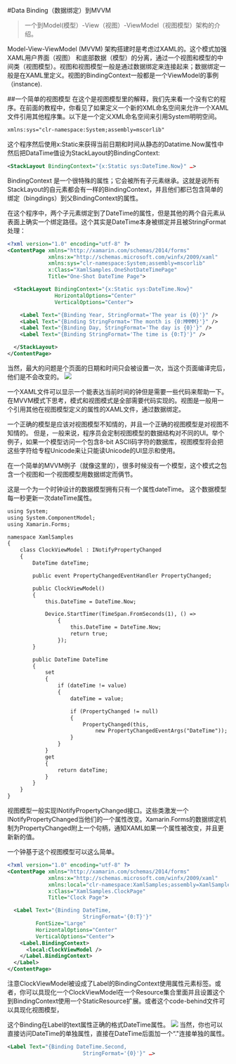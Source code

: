 #Data Binding（数据绑定）到MVVM
>一个到Model(模型）-View（视图）-ViewModel（视图模型）架构的介绍。

Model-View-ViewModel (MVVM) 架构搭建时是考虑过XAML的。这个模式加强XAML用户界面（视图） 和底部数据（模型）的分离，通过一个视图和模型的中间类（视图模型）。视图和视图模型一般是通过数据绑定来连接起来；数据绑定一般是在XAML里定义。视图的BindingContext一般都是一个ViewModel的事例（instance).

##一个简单的视图模型
在这个是视图模型里的解释，我们先来看一个没有它的程序。在前面的教程中，你看见了如果定义一个新的XML命名空间来允许一个XAML文件引用其他程序集。以下是一个定义XML命名空间来引用System明明空间。
```xml
xmlns:sys="clr-namespace:System;assembly=mscorlib"
```
这个程序然后使用x:Static来获得当前日期和时间从静态的Datatime.Now属性中然后把DataTime值设为StackLayout的BindingContext:

```xml
<StackLayout BindingContext="{x:Static sys:DateTime.Now}" …>
```
BindingContext 是一个很特殊的属性；它会被所有子元素继承。这就是说所有StackLayout的自元素都会有一样的BindingContext，并且他们都已包含简单的绑定（bingdings）到父BindingContext的属性。

在这个程序中，两个子元素绑定到了DateTime的属性，但是其他的两个自元素从表面上确实一个绑定路径。这个其实是DateTime本身被绑定并且被StringFormat处理：

```xml
<?xml version="1.0" encoding="utf-8" ?>
<ContentPage xmlns="http://xamarin.com/schemas/2014/forms"
             xmlns:x="http://schemas.microsoft.com/winfx/2009/xaml"
             xmlns:sys="clr-namespace:System;assembly=mscorlib"
             x:Class="XamlSamples.OneShotDateTimePage"
             Title="One-Shot DateTime Page">

  <StackLayout BindingContext="{x:Static sys:DateTime.Now}"
               HorizontalOptions="Center"
               VerticalOptions="Center">

    <Label Text="{Binding Year, StringFormat='The year is {0}'}" />
    <Label Text="{Binding StringFormat='The month is {0:MMMM}'}" />
    <Label Text="{Binding Day, StringFormat='The day is {0}'}" />
    <Label Text="{Binding StringFormat='The time is {0:T}'}" />

  </StackLayout>
</ContentPage>
```
当然，最大的问题是个页面的日期和时间只会被设置一次，当这个页面编译完后，他们是不会改变的。
![](https://developer.xamarin.com/guides/xamarin-forms/xaml/xaml-basics/data_bindings_to_mvvm/Images/OneShotDateTime-large.png)

一个XAML文件可以显示一个能表达当前时间的钟但是需要一些代码来帮助一下。在MVVM模式下思考，模式和视图模式是全部需要代码实现的。视图是一般用一个引用其他在视图模型定义的属性的XAML文件，通过数据绑定。

一个正确的模型是应该对视图模型不知情的，并且一个正确的视图模型是对视图不知情的。 但是，一般来说，程序员会定制视图模型的数据结构对不同的UI。举个例子，如果一个模型访问一个包含8-bit ASCII码字符的数据库，视图模型将会把这些字符给专程Unicode来让只能读Unicode的UI显示和使用。

在一个简单的MVVM例子（就像这里的），很多时候没有一个模型，这个模式之包含一个视图和一个视图模型用数据绑定而俩节。

这是一个为一个时钟设计的数据模型拥有只有一个属性dateTime。 这个数据模型每一秒更新一次dateTime属性。

```xml
using System;
using System.ComponentModel;
using Xamarin.Forms;

namespace XamlSamples
{
    class ClockViewModel : INotifyPropertyChanged
    {
        DateTime dateTime;

        public event PropertyChangedEventHandler PropertyChanged;

        public ClockViewModel()
        {
            this.DateTime = DateTime.Now;

            Device.StartTimer(TimeSpan.FromSeconds(1), () =>
                {
                    this.DateTime = DateTime.Now;
                    return true;
                });
        }

        public DateTime DateTime
        {
            set
            {
                if (dateTime != value)
                {
                    dateTime = value;

                    if (PropertyChanged != null)
                    {
                        PropertyChanged(this,
                            new PropertyChangedEventArgs("DateTime"));
                    }
                }
            }
            get
            {
                return dateTime;
            }
        }
    }
}
```
视图模型一般实现INotifyPropertyChanged接口。这些类激发一个INotifyPropertyChanged当他们的一个属性改变。Xamarin.Forms的数据绑定机制为PropertyChanged附上一个句柄，通知XAML如果一个属性被改变，并且更新新的值。

一个钟基于这个视图模型可以这么简单。

```xml
<?xml version="1.0" encoding="utf-8" ?>
<ContentPage xmlns="http://xamarin.com/schemas/2014/forms"
             xmlns:x="http://schemas.microsoft.com/winfx/2009/xaml"
             xmlns:local="clr-namespace:XamlSamples;assembly=XamlSamples"
             x:Class="XamlSamples.ClockPage"
             Title="Clock Page">

  <Label Text="{Binding DateTime,
                        StringFormat='{0:T}'}"
         FontSize="Large"
         HorizontalOptions="Center"
         VerticalOptions="Center">
    <Label.BindingContext>
      <local:ClockViewModel />
    </Label.BindingContext>
  </Label>
</ContentPage>
```
注意ClockViewModel被设成了Label的BindingContext使用属性元素标签。或者，你可以具现化一个ClockViewModel在一个Resource集合里面并且设置这个到BindingContext使用一个StaticResource扩展。或者这个code-behind文件可以具现化视图模型，

这个Binding在Label的text属性正确的格式DateTime属性。
![](https://developer.xamarin.com/guides/xamarin-forms/xaml/xaml-basics/data_bindings_to_mvvm/Images/Clock-large.png)
当然，你也可以直接访问DateTime的单独属性，直接在DateTime后面加一个“."连接单独的属性。

```xml
<Label Text="{Binding DateTime.Second,
                        StringFormat='{0}'}" …>
```


